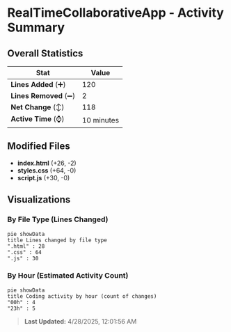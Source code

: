 # RealTimeCollaborativeApp - Activity Summary 

## Overall Statistics

| Stat                   | Value                                                             |
| ---------------------- | ----------------------------------------------------------------- |
| **Lines Added** (➕)   | 120                                          |
| **Lines Removed** (➖) | 2                                        |
| **Net Change** (↕)    | 118                |
| **Active Time** (⌚)   | 10 minutes |


## Modified Files
- **index.html** (+26, -2)
- **styles.css** (+64, -0)
- **script.js** (+30, -0)

## Visualizations

### By File Type (Lines Changed)

```mermaid
pie showData
title Lines changed by file type
".html" : 28
".css" : 64
".js" : 30
```

### By Hour (Estimated Activity Count)

```mermaid
pie showData
title Coding activity by hour (count of changes)
"00h" : 4
"23h" : 5
```


> **Last Updated:** 4/28/2025, 12:01:56 AM
